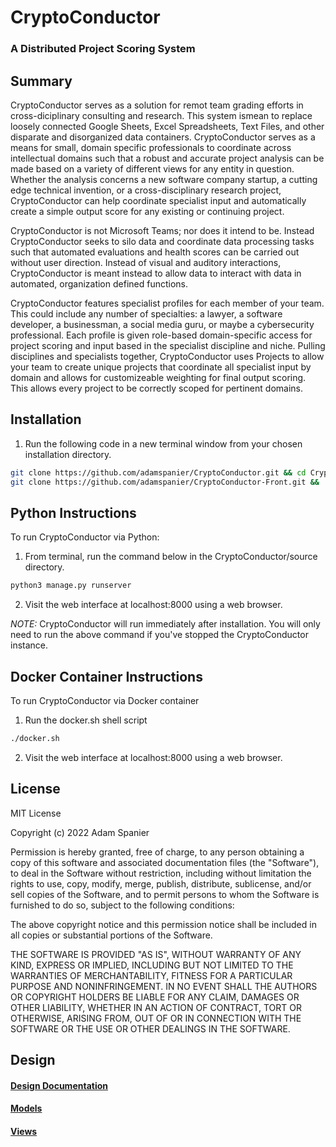 # CryptoConductor 
### A Distributed Project Scoring System

## Summary
CryptoConductor serves as a solution for remot team grading efforts in cross-diciplinary consulting and research. This system ismean to replace loosely connected Google Sheets, Excel Spreadsheets, Text Files, and other disparate and disorganized data containers. CryptoConductor serves as a means for small, domain specific professionals to coordinate across intellectual domains such that a robust and accurate project analysis can be made based on a variety of different views for any entity in question. Whether the analysis concerns a new software company startup, a cutting edge technical invention, or a cross-disciplinary research project, CryptoConductor can help coordinate specialist input and automatically create a simple output score for any existing or continuing project.

CryptoConductor is not Microsoft Teams; nor does it intend to be. Instead CryptoConductor seeks to silo data and coordinate data processing tasks such that automated evaluations and health scores can be carried out without user direction. Instead of visual and auditory interactions, CryptoConductor is meant instead to allow data to interact with data in automated, organization defined functions.

CryptoConductor features specialist profiles for each member of your team. This could include any number of specialties: a lawyer, a software developer, a businessman, a social media guru, or maybe a cybersecurity professional. Each profile is given role-based domain-specific access for project scoring and input based in the specialist discipline and niche. Pulling disciplines and specialists together, CryptoConductor uses Projects to allow your team to create unique projects that coordinate all specialist input by domain and allows for customizeable weighting for final output scoring. This allows every project to be correctly scoped for pertinent domains.

## Installation

1. Run the following code in a new terminal window from your chosen installation directory.
```bash
git clone https://github.com/adamspanier/CryptoConductor.git && cd CryptoConductor
git clone https://github.com/adamspanier/CryptoConductor-Front.git && ./run.sh
```

## Python Instructions
To run CryptoConductor via Python: 

1. From terminal, run the command below in the CryptoConductor/source directory.
```bash
python3 manage.py runserver 
```

2. Visit the web interface at localhost:8000 using a web browser.

_NOTE:_ CryptoConductor will run immediately after installation. You will only need to run the above command if you've stopped the CryptoConductor instance. 

## Docker Container Instructions

To run CryptoConductor via Docker container

1. Run the docker.sh shell script
```bash
./docker.sh
```

2. Visit the web interface at localhost:8000 using a web browser.

## License
MIT License

Copyright (c) 2022 Adam Spanier

Permission is hereby granted, free of charge, to any person obtaining a copy
of this software and associated documentation files (the "Software"), to deal
in the Software without restriction, including without limitation the rights
to use, copy, modify, merge, publish, distribute, sublicense, and/or sell
copies of the Software, and to permit persons to whom the Software is
furnished to do so, subject to the following conditions:

The above copyright notice and this permission notice shall be included in all
copies or substantial portions of the Software.

THE SOFTWARE IS PROVIDED "AS IS", WITHOUT WARRANTY OF ANY KIND, EXPRESS OR
IMPLIED, INCLUDING BUT NOT LIMITED TO THE WARRANTIES OF MERCHANTABILITY,
FITNESS FOR A PARTICULAR PURPOSE AND NONINFRINGEMENT. IN NO EVENT SHALL THE
AUTHORS OR COPYRIGHT HOLDERS BE LIABLE FOR ANY CLAIM, DAMAGES OR OTHER
LIABILITY, WHETHER IN AN ACTION OF CONTRACT, TORT OR OTHERWISE, ARISING FROM,
OUT OF OR IN CONNECTION WITH THE SOFTWARE OR THE USE OR OTHER DEALINGS IN THE
SOFTWARE.

## Design

#### [Design Documentation](https://github.com/adamspanier/CryptoConductor/blob/main/docs/README.md)
#### [Models](https://github.com/adamspanier/CryptoConductor/blob/main/docs/Models.md)
#### [Views](https://github.com/adamspanier/CryptoConductor/blob/main/docs/Views.md)
